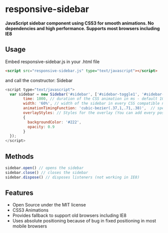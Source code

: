 # responsive-sidebar
**JavaScript sidebar component using CSS3 for smooth animations.
No dependencies and high performance.
Supports most browsers including IE8**
## Usage
Embed responsive-sidebar.js in your .html file
```html
<script src="responsive-sidebar.js" type="text/javascript"></script>
```
and call the constructor: Sidebar
```javascript
<script type="text/javascript">
  var sidebar = new Sidebar('#sidebar', ['#sidebar-toggle1', '#sidebar-toggle2', '#sidebar-toggle3'], {
        time: 1000, // duration of the CSS animation in ms - default 1000
        width: '60%', // width of the sidebar in every CSS compatible notation - default 80%
        animationTimingFunction: 'cubic-bezier(.37,1,.71,.38)',  // specifies your sidebar CSS3 animation timing function - default ease-in
        overlayStyles: // Styles for the overlay (You can add every possible CSS style here)
        {
          backgroundColor: '#222',
          opacity: 0.9
        }
  });
</script>
```
## Methods
```javascript
sidebar.open() // opens the sidebar
sidebar.close() // closes the sidebar
sidebar.dispose() // disposes listeners (not working in IE8)
```

## Features
- Open Source under the MIT license
- CSS3 Animations
- Provides fallback to support old browsers including IE8
- Uses absolute positioning because of bug in fixed positioning in most mobile browsers
